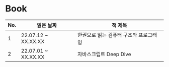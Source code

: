 # Book

| No.| 읽은 날짜    | 책 제목                                    |
| ---- | ----|---------------------------------------------- |
| 1  | 22.07.12 ~ XX.XX.XX | 한권으로 읽는 컴퓨터 구조와 프로그래밍	 |	
| 2  | 22.07.01 ~ XX.XX.XX |	자바스크립트 Deep Dive			 |